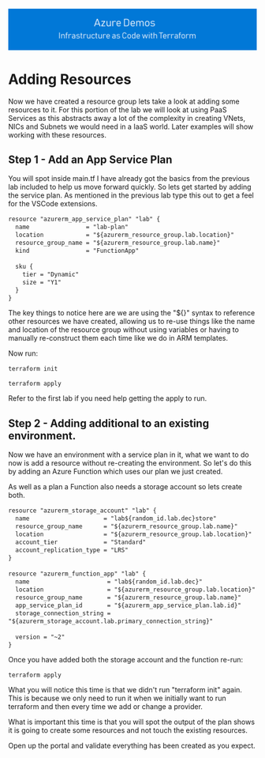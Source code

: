 [![infra as code with Terraform](/docs/images/banner.png)](/README.md)

# Adding Resources

Now we have created a resource group lets take a look at adding some resources to it. For this portion of the lab we will look at using PaaS Services as this abstracts away a lot of the complexity in creating VNets, NICs and Subnets we would need in a IaaS world. Later examples will show working with these resources.

## Step 1 - Add an App Service Plan

You will spot inside main.tf I have already got the basics from the previous lab included to help us move forward quickly. So lets get started by adding the service plan. As mentioned in the previous lab type this out to get a feel for the VSCode extensions.

```
resource "azurerm_app_service_plan" "lab" {
  name                = "lab-plan"
  location            = "${azurerm_resource_group.lab.location}"
  resource_group_name = "${azurerm_resource_group.lab.name}"
  kind                = "FunctionApp"

  sku {
    tier = "Dynamic"
    size = "Y1"
  }
}
```

The key things to notice here are we are using the "${}" syntax to reference other resources we have created, allowing us to re-use things like the name and location of the resource group without using variables or having to manually re-construct them each time like we do in ARM templates.

Now run:

```
terraform init
```

```
terraform apply
```

Refer to the first lab if you need help getting the apply to run.


## Step 2 - Adding additional to an existing environment.

Now we have an environment with a service plan in it, what we want to do now is add a resource without re-creating the environment. So let's do this by adding an Azure Function which uses our plan we just created.

As well as a plan a Function also needs a storage account so lets create both.

```
resource "azurerm_storage_account" "lab" {
  name                     = "lab${random_id.lab.dec}store"
  resource_group_name      = "${azurerm_resource_group.lab.name}"
  location                 = "${azurerm_resource_group.lab.location}"
  account_tier             = "Standard"
  account_replication_type = "LRS"
}

resource "azurerm_function_app" "lab" {
  name                      = "lab${random_id.lab.dec}"
  location                  = "${azurerm_resource_group.lab.location}"
  resource_group_name       = "${azurerm_resource_group.lab.name}"
  app_service_plan_id       = "${azurerm_app_service_plan.lab.id}"
  storage_connection_string = "${azurerm_storage_account.lab.primary_connection_string}"
  
  version = "~2"
}
```

Once you have added both the storage account and the function re-run:

```
terraform apply
```

What you will notice this time is that we didn't run "terraform init" again. This is because we only need to run it when we initially want to run terraform and then every time we add or change a provider.

What is important this time is that you will spot the output of the plan shows it is going to create some resources and not touch the existing resources.

Open up the portal and validate everything has been created as you expect.